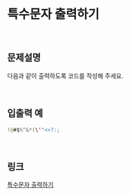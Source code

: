 # 특수문자 출력하기

<br>

## 문제설명
다음과 같이 출력하도록 코드를 작성해 주세요.

<br>

## 입출력 예
```java
!@#$%^&*(\'"<>?:;
```

<br>

## 링크
[특수문자 출력하기](https://school.programmers.co.kr/learn/courses/30/lessons/181948)
